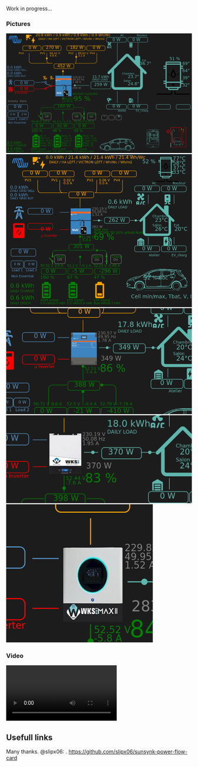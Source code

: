 Work in progress...



### Pictures
![](img/1.png) 
![](img/2_mid1.png) 
![](img/multi_rs.png) 
![](img/wks.png) 
![](img/wks_max.png) 

### Video
![](MosFet_BMS_cmd.mp4) 

## Usefull links
Many thanks. @slipx06:
. https://github.com/slipx06/sunsynk-power-flow-card

